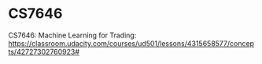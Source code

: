 # CS7646
CS7646: Machine Learning for Trading: https://classroom.udacity.com/courses/ud501/lessons/4315658577/concepts/42727302760923#

